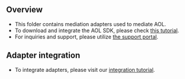 ## Overview
  * This folder contains mediation adapters used to mediate AOL.
  * To download and integrate the AOL SDK, please check [this tutorial](http://docs.onemobilesdk.aol.com/android-ad-sdk/).
  * For inquiries and support, please utilize [the support portal](https://tools.mmedia.com/user/supportDevPortal).
  
## Adapter integration
  * To integrate adapters, please visit our [integration tutorial](https://developers.mopub.com/docs/android/integrating-networks/).